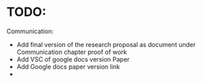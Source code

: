 # TODO:
Communication:
- Add final version of the research proposal as document under Communication chapter proof of work
- Add VSC of google docs version Paper
- Add Google docs paper version link 
- 